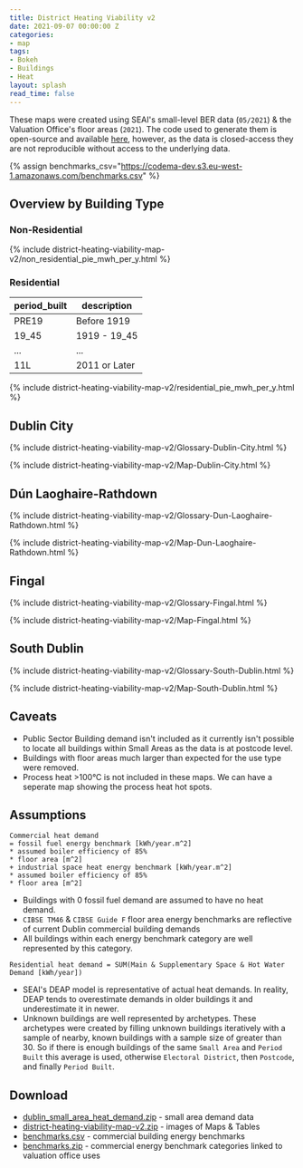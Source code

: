 ```yaml
---
title: District Heating Viability v2
date: 2021-09-07 00:00:00 Z
categories:
- map
tags:
- Bokeh
- Buildings
- Heat
layout: splash
read_time: false
---
```


These maps were created using SEAI's small-level BER data (`05/2021`) & the Valuation Office's floor areas (`2021`).  The code used to generate them is open-source and available [here](https://github.com/codema-dev/projects), however, as the data is closed-access they are not reproducible without access to the underlying data.

{% assign benchmarks_csv="https://codema-dev.s3.eu-west-1.amazonaws.com/benchmarks.csv" %}

## Overview by Building Type 

### Non-Residential

{% include district-heating-viability-map-v2/non_residential_pie_mwh_per_y.html %}

### Residential

| period_built |  description  | 
| -------------|---------------|
|     PRE19    |  Before 1919  |
|     19_45    |  1919 - 19_45 |
|     ...      |      ...      |
|     11L      | 2011 or Later |

{% include district-heating-viability-map-v2/residential_pie_mwh_per_y.html %}


## Dublin City

{% include district-heating-viability-map-v2/Glossary-Dublin-City.html %}

{% include district-heating-viability-map-v2/Map-Dublin-City.html %}

## Dún Laoghaire-Rathdown

{% include district-heating-viability-map-v2/Glossary-Dun-Laoghaire-Rathdown.html %}

{% include district-heating-viability-map-v2/Map-Dun-Laoghaire-Rathdown.html %}

## Fingal

{% include district-heating-viability-map-v2/Glossary-Fingal.html %}

{% include district-heating-viability-map-v2/Map-Fingal.html %}

## South Dublin

{% include district-heating-viability-map-v2/Glossary-South-Dublin.html %}

{% include district-heating-viability-map-v2/Map-South-Dublin.html %}

## Caveats

- Public Sector Building demand isn't included as it currently isn't possible to locate all buildings within Small Areas as the data is at postcode level.
- Buildings with floor areas much larger than expected for the use type were removed.
- Process heat >100°C is not included in these maps. We can have a seperate map showing the process heat hot spots.

## Assumptions

```
Commercial heat demand
= fossil fuel energy benchmark [kWh/year.m^2]
* assumed boiler efficiency of 85%
* floor area [m^2]
+ industrial space heat energy benchmark [kWh/year.m^2]
* assumed boiler efficiency of 85%
* floor area [m^2]
```
- Buildings with 0 fossil fuel demand are assumed to have no heat demand.
- `CIBSE TM46` & `CIBSE Guide F` floor area energy benchmarks are reflective of current Dublin commercial building demands
- All buildings within each energy benchmark category are well represented by this category.


```
Residential heat demand = SUM(Main & Supplementary Space & Hot Water Demand [kWh/year])
```
- SEAI's DEAP model is representative of actual heat demands.  In reality, DEAP tends to overestimate demands in older buildings it  and underestimate it in newer.
- Unknown buildings are well represented by archetypes. These archetypes were created by filling unknown buildings iteratively with a sample of nearby, known buildings with a sample size of greater than 30.  So if there is enough buildings of the same `Small Area` and `Period Built` this average is used, otherwise `Electoral District`, then `Postcode`, and finally `Period Built`.

## Download

- [dublin_small_area_heat_demand.zip](https://codema-dev.s3.eu-west-1.amazonaws.com/dublin_small_area_heat_demand.zip) - small area demand data 
- [district-heating-viability-map-v2.zip](/assets/images/district-heating-viability-map-v2.zip) - images of Maps & Tables 
- [benchmarks.csv](https://codema-dev.s3.eu-west-1.amazonaws.com/benchmarks.csv) - commercial building energy benchmarks
- [benchmarks.zip](https://codema-dev.s3.eu-west-1.amazonaws.com/benchmarks.zip) - commercial energy benchmark categories linked to valuation office uses 